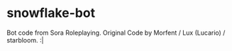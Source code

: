 # snowflake-bot
Bot code from Sora Roleplaying. Original Code by Morfent / Lux (Lucario) / starbloom. :|
